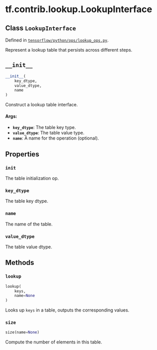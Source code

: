 <div itemscope itemtype="http://developers.google.com/ReferenceObject">
<meta itemprop="name" content="tf.contrib.lookup.LookupInterface" />
<meta itemprop="path" content="Stable" />
<meta itemprop="property" content="init"/>
<meta itemprop="property" content="key_dtype"/>
<meta itemprop="property" content="name"/>
<meta itemprop="property" content="value_dtype"/>
<meta itemprop="property" content="__init__"/>
<meta itemprop="property" content="lookup"/>
<meta itemprop="property" content="size"/>
</div>

# tf.contrib.lookup.LookupInterface

## Class `LookupInterface`





Defined in [`tensorflow/python/ops/lookup_ops.py`](/code/stable/tensorflow/python/ops/lookup_ops.py).

Represent a lookup table that persists across different steps.

<h2 id="__init__"><code>__init__</code></h2>

``` python
__init__(
    key_dtype,
    value_dtype,
    name
)
```

Construct a lookup table interface.

#### Args:

* <b>`key_dtype`</b>: The table key type.
* <b>`value_dtype`</b>: The table value type.
* <b>`name`</b>: A name for the operation (optional).



## Properties

<h3 id="init"><code>init</code></h3>

The table initialization op.

<h3 id="key_dtype"><code>key_dtype</code></h3>

The table key dtype.

<h3 id="name"><code>name</code></h3>

The name of the table.

<h3 id="value_dtype"><code>value_dtype</code></h3>

The table value dtype.



## Methods

<h3 id="lookup"><code>lookup</code></h3>

``` python
lookup(
    keys,
    name=None
)
```

Looks up `keys` in a table, outputs the corresponding values.

<h3 id="size"><code>size</code></h3>

``` python
size(name=None)
```

Compute the number of elements in this table.



